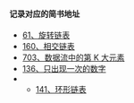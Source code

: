 #### 记录对应的简书地址

- [61、旋转链表](https://juejin.cn/post/7029309285649612813)
- [160、相交链表](https://juejin.cn/post/7029328280142479391)
- [703、数据流中的第 K 大元素](https://juejin.cn/post/7029713647718891551)
- [136、只出现一次的数字](https://juejin.cn/post/7030245944423612423)
- - [141、环形链表](https://juejin.cn/post/7030260308300005390)